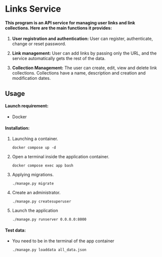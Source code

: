 # Links Service

#### This program is an API service for managing user links and link collections. Here are the main functions it provides:

1. **User registration and authentication:** User can register, authenticate, change or reset password.

2. **Link management:** User can add links by passing only the URL, and the service automatically gets the rest of the data.

3. **Collection Management:** The user can create, edit, view and delete link collections. Collections have a name, description and creation and modification dates.

## Usage

#### Launch requirement:

+ Docker

#### Installation:

1. Launching a container.

    ```
    docker compose up -d
    ````

2. Open a terminal inside the application container.

    ```
    docker compose exec app bash
    ```

3. Applying migrations.

    ```
    ./manage.py migrate
    ```
4. Create an administrator.

    ```
    ./manage.py createsuperuser
    ```
5. Launch the application

    ```
    ./manage.py runserver 0.0.0.0:8000
    ```

#### Test data:

+ You need to be in the terminal of the app container

    ```
    ./manage.py loaddata all_data.json
    ```
